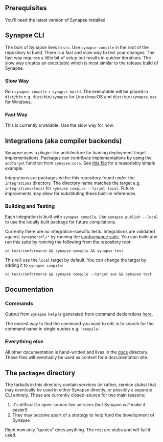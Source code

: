## Prerequisites
You'll need the latest version of Synapse installed

## Synapse CLI
The bulk of Synapse lives in `src`. Use `synapse compile` in the root of the repository to build. There is a fast and slow way to test your changes. The fast way requires a little bit of setup but results in quicker iterations. The slow way creates an executable which is most similar to the release build of Synapse.

### Slow Way

Run `synapse compile` + `synapse build`. The executable will be placed in `dist/bin` e.g. `dist/bin/synapse` for Linux/macOS and `dist/bin/synapse.exe` for Windows.

### Fast Way

This is currently unreliable. Use the slow way for now.

<!-- 

TODO: the dev loader needs to setup the VFS from the import map

First setup this bash script:

```bash
#/usr/bin/env bash
set -e
export SYNAPSE_USE_DEV_LOADER="1"
PACKAGE_NAME=$(ls -t $SYNAPSE_INSTALL/cache/packages/linked | grep 'synapse-.*-.*-' | head -n 1)
exec synapse "$SYNAPSE_INSTALL/cache/packages/linked/$PACKAGE_NAME/dist/src/cli/index.js" "$@"
```

I like to place it in `$SYNAPSE_INSTALL/app/bin/syn`. Make sure to `chmod +x <script>`!

Now instead of `synapse compile`, run `synapse compile && synapse publish --local` after every change. Use the script instead of `synapse` to test your changes.

Note that you _should_ be able to build Synapse with the script, however, if you run into issues you might have to build without comptime evaluation first:

```bash
<dev-cmd> compile --no-synth && <dev-cmd> publish --local
```

-->

## Integrations (aka compiler backends)

Synapse uses a plugin-like architecture for loading deployment target implementations. Packages can contribute implementations by using the `addTarget` function from `synapse:core`. See [this file](../integrations/local/src/function.ts) for a reasonably simple example.

Integrations are packages within this repository found under the `integrations` directory. The directory name matches the target e.g. `integrations/local` for `synapse compile --target local`. Future improvments may allow for substituting these built-in references.

### Building and Testing

Each integration is built with `synapse compile`. Use `synapse publish --local` to use the locally built package for future compilations.

Currently there are no integration-specific tests. Integrations are validated against `synapse:srl/*` by running the [conformance suite](../test/conformance). You can build and run this suite by running the following from the repository root:

```shell
cd test/conformance && synapse compile && synapse test
```

This will use the `local` target by default. You can change the target by adding it to `synapse compile`:

```shell
cd test/conformance && synapse compile --target aws && synapse test
```

## Documentation

### Commands

Output from `synapse help` is generated from command declarations [here](../src/cli/commands.ts).

The easiest way to find the command you want to edit is to search for the command name in single quotes e.g. `'compile'`.

### Everything else

All other documentation is hand-written and lives in the [docs](../docs) directory. These files will eventually be used as content for a documentation site.

## The `packages` directory

The tarballs in this directory contain services (or rather, service stubs) that may eventually be used in either Synapse directly, or possibly a separate CLI entirely. These are currently closed-source for two main reasons:

1. It's difficult to open-source _live_ services (but Synapse _will_ make it easier!)
2. They may become apart of a strategy to help fund the development of Synapse

Right now only "quotes" does anything. The rest are stubs and will fail if used. 